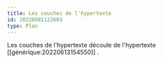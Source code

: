 ```yaml
---
title: Les couches de l'hypertexte
id: 20220501122603
type: Plan
---
```


 Les couches de l'hypertexte découle de l'hypertexte [[générique:20220613154550]] .
